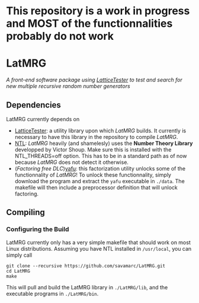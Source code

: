 # This repository is a work in progress and MOST of the functionnalities probably do not work

# LatMRG

*A front-end software package using 
[LatticeTester](https://github.com/umontreal-simul/latcommon) 
to test and search for new multiple recursive random number generators*

## Dependencies

LatMRG currently depends on
* [LatticeTester](https://github.com/umontreal-simul/latcommon): a utility library
upon which *LatMRG* builds. It currently is necessary to have this library in the
repository to compile *LatMRG*.
* [NTL](http://www.shoup.net/ntl/index.html): *LatMRG* heavily (and shamelesly)
uses the **Number Theory Library** developped by Victor Shoup. Make sure this is
installed with the NTL_THREADS=off option. This has to be in a standard path
as of now because *LatMRG* does not detect it otherwise.
* (*Factoring free DLC*)[yafu](https://sourceforge.net/projects/yafu/): this factorization
utility unlocks some of the functionnality of *LatMRG*! To unlock these functionnality,
simply download the program and extract the `yafu` executable in `./data`. The
makefile will then include a preprocessor definition that will unlock factoring.

## Compiling

### Configuring the Build

LatMRG currently only has a very simple makefile that should work on most Linux
distributions. Assuming you have NTL installed in `/usr/local`, you can simply
call
```
git clone --recursive https://github.com/savamarc/LatMRG.git
cd LatMRG
make
```

This will pull and build the LatMRG library in `./LatMRG/lib`, and the executable
programs in `./LatMRG/bin`.

